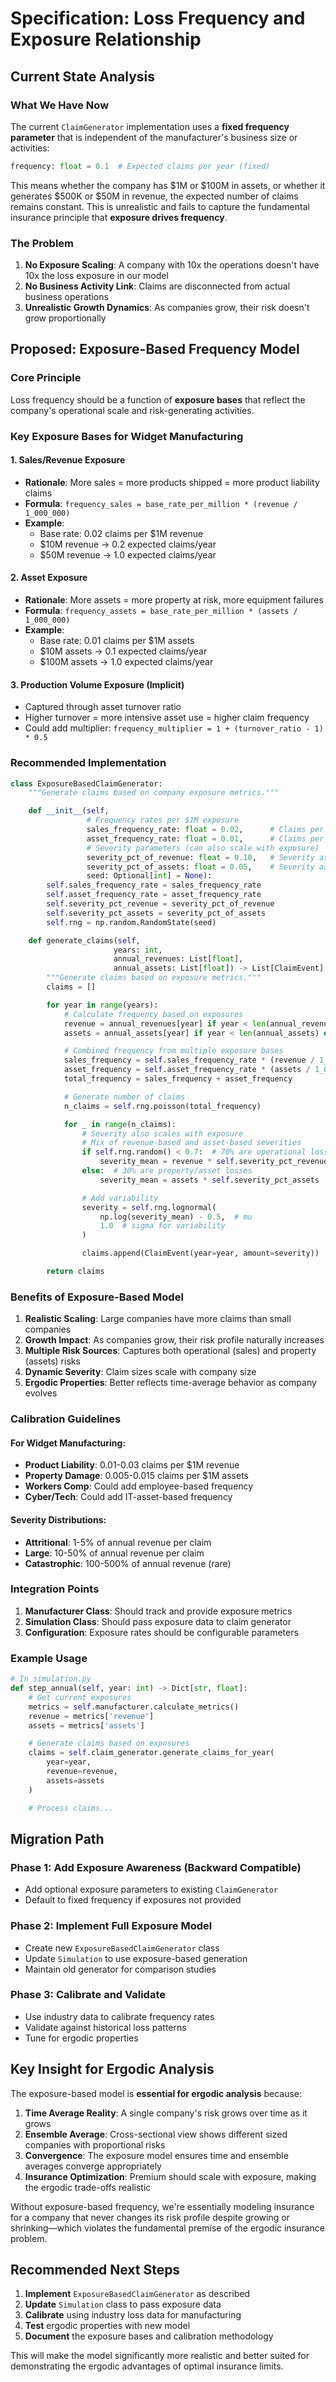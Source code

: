 # Specification: Loss Frequency and Exposure Relationship

## Current State Analysis

### What We Have Now
The current `ClaimGenerator` implementation uses a **fixed frequency parameter** that is independent of the manufacturer's business size or activities:

```python
frequency: float = 0.1  # Expected claims per year (fixed)
```

This means whether the company has $1M or $100M in assets, or whether it generates $500K or $50M in revenue, the expected number of claims remains constant. This is unrealistic and fails to capture the fundamental insurance principle that **exposure drives frequency**.

### The Problem
1. **No Exposure Scaling**: A company with 10x the operations doesn't have 10x the loss exposure in our model
2. **No Business Activity Link**: Claims are disconnected from actual business operations
3. **Unrealistic Growth Dynamics**: As companies grow, their risk doesn't grow proportionally

## Proposed: Exposure-Based Frequency Model

### Core Principle
Loss frequency should be a function of **exposure bases** that reflect the company's operational scale and risk-generating activities.

### Key Exposure Bases for Widget Manufacturing

#### 1. **Sales/Revenue Exposure**
- **Rationale**: More sales = more products shipped = more product liability claims
- **Formula**: `frequency_sales = base_rate_per_million * (revenue / 1_000_000)`
- **Example**:
  - Base rate: 0.02 claims per $1M revenue
  - $10M revenue → 0.2 expected claims/year
  - $50M revenue → 1.0 expected claims/year

#### 2. **Asset Exposure**
- **Rationale**: More assets = more property at risk, more equipment failures
- **Formula**: `frequency_assets = base_rate_per_million * (assets / 1_000_000)`
- **Example**:
  - Base rate: 0.01 claims per $1M assets
  - $10M assets → 0.1 expected claims/year
  - $100M assets → 1.0 expected claims/year

#### 3. **Production Volume Exposure** (Implicit)
- Captured through asset turnover ratio
- Higher turnover = more intensive asset use = higher claim frequency
- Could add multiplier: `frequency_multiplier = 1 + (turnover_ratio - 1) * 0.5`

### Recommended Implementation

```python
class ExposureBasedClaimGenerator:
    """Generate claims based on company exposure metrics."""

    def __init__(self,
                 # Frequency rates per $1M exposure
                 sales_frequency_rate: float = 0.02,      # Claims per $1M revenue
                 asset_frequency_rate: float = 0.01,      # Claims per $1M assets
                 # Severity parameters (can also scale with exposure)
                 severity_pct_of_revenue: float = 0.10,   # Severity as % of revenue
                 severity_pct_of_assets: float = 0.05,    # Severity as % of assets
                 seed: Optional[int] = None):
        self.sales_frequency_rate = sales_frequency_rate
        self.asset_frequency_rate = asset_frequency_rate
        self.severity_pct_revenue = severity_pct_of_revenue
        self.severity_pct_assets = severity_pct_of_assets
        self.rng = np.random.RandomState(seed)

    def generate_claims(self,
                       years: int,
                       annual_revenues: List[float],
                       annual_assets: List[float]) -> List[ClaimEvent]:
        """Generate claims based on exposure metrics."""
        claims = []

        for year in range(years):
            # Calculate frequency based on exposures
            revenue = annual_revenues[year] if year < len(annual_revenues) else annual_revenues[-1]
            assets = annual_assets[year] if year < len(annual_assets) else annual_assets[-1]

            # Combined frequency from multiple exposure bases
            sales_frequency = self.sales_frequency_rate * (revenue / 1_000_000)
            asset_frequency = self.asset_frequency_rate * (assets / 1_000_000)
            total_frequency = sales_frequency + asset_frequency

            # Generate number of claims
            n_claims = self.rng.poisson(total_frequency)

            for _ in range(n_claims):
                # Severity also scales with exposure
                # Mix of revenue-based and asset-based severities
                if self.rng.random() < 0.7:  # 70% are operational losses
                    severity_mean = revenue * self.severity_pct_revenue
                else:  # 30% are property/asset losses
                    severity_mean = assets * self.severity_pct_assets

                # Add variability
                severity = self.rng.lognormal(
                    np.log(severity_mean) - 0.5,  # mu
                    1.0  # sigma for variability
                )

                claims.append(ClaimEvent(year=year, amount=severity))

        return claims
```

### Benefits of Exposure-Based Model

1. **Realistic Scaling**: Large companies have more claims than small companies
2. **Growth Impact**: As companies grow, their risk profile naturally increases
3. **Multiple Risk Sources**: Captures both operational (sales) and property (assets) risks
4. **Dynamic Severity**: Claim sizes scale with company size
5. **Ergodic Properties**: Better reflects time-average behavior as company evolves

### Calibration Guidelines

#### For Widget Manufacturing:
- **Product Liability**: 0.01-0.03 claims per $1M revenue
- **Property Damage**: 0.005-0.015 claims per $1M assets
- **Workers Comp**: Could add employee-based frequency
- **Cyber/Tech**: Could add IT-asset-based frequency

#### Severity Distributions:
- **Attritional**: 1-5% of annual revenue per claim
- **Large**: 10-50% of annual revenue per claim
- **Catastrophic**: 100-500% of annual revenue (rare)

### Integration Points

1. **Manufacturer Class**: Should track and provide exposure metrics
2. **Simulation Class**: Should pass exposure data to claim generator
3. **Configuration**: Exposure rates should be configurable parameters

### Example Usage

```python
# In simulation.py
def step_annual(self, year: int) -> Dict[str, float]:
    # Get current exposures
    metrics = self.manufacturer.calculate_metrics()
    revenue = metrics['revenue']
    assets = metrics['assets']

    # Generate claims based on exposures
    claims = self.claim_generator.generate_claims_for_year(
        year=year,
        revenue=revenue,
        assets=assets
    )

    # Process claims...
```

## Migration Path

### Phase 1: Add Exposure Awareness (Backward Compatible)
- Add optional exposure parameters to existing `ClaimGenerator`
- Default to fixed frequency if exposures not provided

### Phase 2: Implement Full Exposure Model
- Create new `ExposureBasedClaimGenerator` class
- Update `Simulation` to use exposure-based generation
- Maintain old generator for comparison studies

### Phase 3: Calibrate and Validate
- Use industry data to calibrate frequency rates
- Validate against historical loss patterns
- Tune for ergodic properties

## Key Insight for Ergodic Analysis

The exposure-based model is **essential for ergodic analysis** because:

1. **Time Average Reality**: A single company's risk grows over time as it grows
2. **Ensemble Average**: Cross-sectional view shows different sized companies with proportional risks
3. **Convergence**: The exposure model ensures time and ensemble averages converge appropriately
4. **Insurance Optimization**: Premium should scale with exposure, making the ergodic trade-offs realistic

Without exposure-based frequency, we're essentially modeling insurance for a company that never changes its risk profile despite growing or shrinking—which violates the fundamental premise of the ergodic insurance problem.

## Recommended Next Steps

1. **Implement** `ExposureBasedClaimGenerator` as described
2. **Update** `Simulation` class to pass exposure data
3. **Calibrate** using industry loss data for manufacturing
4. **Test** ergodic properties with new model
5. **Document** the exposure bases and calibration methodology

This will make the model significantly more realistic and better suited for demonstrating the ergodic advantages of optimal insurance limits.
